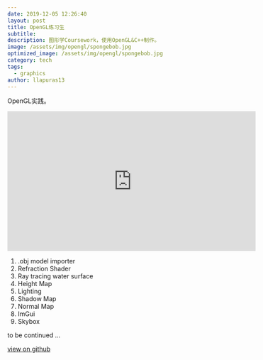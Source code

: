 ```yaml
---
date: 2019-12-05 12:26:40
layout: post
title: OpenGL练习生
subtitle: 
description: 图形学Coursework，使用OpenGL&C++制作。
image: /assets/img/opengl/spongebob.jpg
optimized_image: /assets/img/opengl/spongebob.jpg
category: tech
tags:
  - graphics
author: llapuras13
---
```


OpenGL实践。

<iframe width="560" height="315" src="https://www.youtube.com/embed/ORYNJBQXUQg" frameborder="0" allow="accelerometer; autoplay; encrypted-media; gyroscope; picture-in-picture" allowfullscreen></iframe>

1. .obj model importer
2. Refraction Shader
3. Ray tracing water surface
4. Height Map
5. Lighting
6. Shadow Map
7. Normal Map
8. ImGui
9. Skybox

to be continued ...

[view on github](https://github.com/llapuras/OpenglPlayground)
